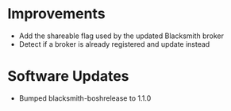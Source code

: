 # Improvements

- Add the shareable flag used by the updated Blacksmith broker
- Detect if a broker is already registered and update instead

# Software Updates

- Bumped blacksmith-boshrelease to 1.1.0


